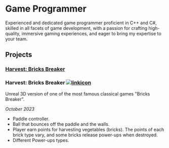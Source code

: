 # Game Programmer
Experienced and dedicated game programmer proficient in C++ and C#, skilled in all facets of game development, with a passion for crafting high-quality, immersive gaming experiences, and eager to bring my expertise to your team.

## Projects
### <a target="_blank" href= "https://github.com/RadwaAhmed4869/Harvest-Bricks-Breaker"> Harvest: Bricks Breaker</a>

### Harvest: Bricks Breaker <a target="_blank" href= "https://github.com/RadwaAhmed4869/Harvest-Bricks-Breaker"> ![linkicon](https://github.com/RadwaAhmed4869/RadwaAhmed4869.github.io/assets/48102202/cf550732-b6a7-41a6-9855-fe310ec27573)</a>
Unreal 3D version of one of the most famous classical games "Bricks Breaker".

_October 2023_
* Paddle controller.
* Ball that bounces off the paddle and the walls.
* Player earn points for harvesting vegetables (bricks). The points of each brick type vary, and some bricks release power-ups when destroyed.
* Different Power-ups types.
